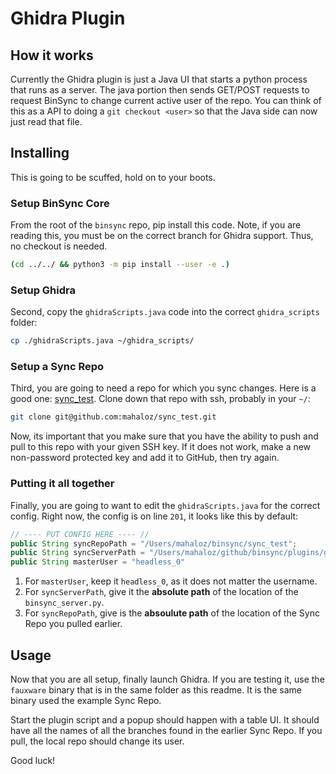 # Ghidra Plugin
## How it works
Currently the Ghidra plugin is just a Java UI that starts a python process that runs as a server. The java 
portion then sends GET/POST requests to request BinSync to change current active user of the repo. You
can think of this as a API to doing a `git checkout <user>` so that the Java side can now just read that file.

## Installing
This is going to be scuffed, hold on to your boots.

### Setup BinSync Core
From the root of the `binsync` repo, pip install this code. Note, if you are reading this, you must be on the
correct branch for Ghidra support. Thus, no checkout is needed. 
```bash
(cd ../../ && python3 -m pip install --user -e .)
```

### Setup Ghidra
Second, copy the `ghidraScripts.java` code into the correct `ghidra_scripts` folder:
```bash
cp ./ghidraScripts.java ~/ghidra_scripts/
```

### Setup a Sync Repo
Third, you are going to need a repo for which you sync changes. Here is a good one: [sync_test](https://github.com/mahaloz/sync_test).
Clone down that repo with ssh, probably in your `~/`:
```bash
git clone git@github.com:mahaloz/sync_test.git
```

Now, its important that you make sure that you have the ability to push and pull to this repo with your
given SSH key. If it does not work, make a new non-password protected key and add it to GitHub, then try again.

### Putting it all together
Finally, you are going to want to edit the `ghidraScripts.java` for the correct config. Right now,
the config is on line `201`, it looks like this by default:
```java
// ---- PUT CONFIG HERE ---- //
public String syncRepoPath = "/Users/mahaloz/binsync/sync_test";
public String syncServerPath = "/Users/mahaloz/github/binsync/plugins/ghidra_binsync/binsync_server.py";
public String masterUser = "headless_0"
```

1. For `masterUser`, keep it `headless_0`, as it does not matter the username. 
2. For `syncServerPath`, give it the **absolute path** of the location of the `binsync_server.py`.
3. For `syncRepoPath`, give is the **absoulute path** of the location of the Sync Repo you pulled earlier. 

## Usage
Now that you are all setup, finally launch Ghidra. If you are testing it, use the `fauxware` binary that
is in the same folder as this readme. It is the same binary used the example Sync Repo. 

Start the plugin script and a popup should happen with a table UI. It should have all the names of all the
branches found in the earlier Sync Repo. If you pull, the local repo should change its user. 

Good luck!